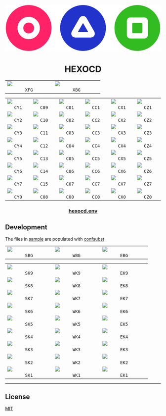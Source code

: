 <!-- mxc: path=./README.md -->

<div align="center">
  <img src=".github/assets/icon.png" width="500px"/>
  <h1>HEXOCD</h1>
</div>

<div align="center">
  <table>
    <tbody>
      <tr>
        <td width="140"><img width="120" src="https://placehold.co/120x70/AA99FF/0F122F.webp?text=AA99FF&font=raleway"/><br><div align="center"><kbd>XFG</kbd></div></td>
        <td width="140"><img width="120" src="https://placehold.co/120x70/0F122F/AA99FF.webp?text=0F122F&font=raleway"/><br><div align="center"><kbd>XBG</kbd></div></td>
      </tr>
    </tbody>
  </table>
</div>

<div align="center">
  <table>
    <tbody>
      <tr>
        <td width="140"><img width="120" src="https://placehold.co/120x70/AA66AA/000.webp?text=AA66AA&font=raleway"/><br><div align="center"><kbd>CY1</kbd></div></td>
        <td width="140"><img width="120" src="https://placehold.co/120x70/BB5599/000.webp?text=BB5599&font=raleway"/><br><div align="center"><kbd>C09</kbd></div></td>
        <td width="140"><img width="120" src="https://placehold.co/120x70/CC4488/000.webp?text=CC4488&font=raleway"/><br><div align="center"><kbd>C01</kbd></div></td>
        <td width="140"><img width="120" src="https://placehold.co/120x70/DD3377/000.webp?text=DD3377&font=raleway"/><br><div align="center"><kbd>CC1</kbd></div></td>
        <td width="140"><img width="120" src="https://placehold.co/120x70/EE2266/000.webp?text=EE2266&font=raleway"/><br><div align="center"><kbd>CX1</kbd></div></td>
        <td width="140"><img width="120" src="https://placehold.co/120x70/FF1155/000.webp?text=FF1155&font=raleway"/><br><div align="center"><kbd>CZ1</kbd></div></td>
      </tr>
      <tr>
        <td width="140"><img width="120" src="https://placehold.co/120x70/99EE88/000.webp?text=99EE88&font=raleway"/><br><div align="center"><kbd>CY2</kbd></div></td>
        <td width="140"><img width="120" src="https://placehold.co/120x70/77DD66/000.webp?text=77DD66&font=raleway"/><br><div align="center"><kbd>C10</kbd></div></td>
        <td width="140"><img width="120" src="https://placehold.co/120x70/55CC44/000.webp?text=55CC44&font=raleway"/><br><div align="center"><kbd>C02</kbd></div></td>
        <td width="140"><img width="120" src="https://placehold.co/120x70/33BB22/000.webp?text=33BB22&font=raleway"/><br><div align="center"><kbd>CC2</kbd></div></td>
        <td width="140"><img width="120" src="https://placehold.co/120x70/11AA11/000.webp?text=11AA11&font=raleway"/><br><div align="center"><kbd>CX2</kbd></div></td>
        <td width="140"><img width="120" src="https://placehold.co/120x70/009900/000.webp?text=009900&font=raleway"/><br><div align="center"><kbd>CZ2</kbd></div></td>
      </tr>
      <tr>
        <td width="140"><img width="120" src="https://placehold.co/120x70/FFBB88/000.webp?text=FFBB88&font=raleway"/><br><div align="center"><kbd>CY3</kbd></div></td>
        <td width="140"><img width="120" src="https://placehold.co/120x70/FFAA66/000.webp?text=FFAA66&font=raleway"/><br><div align="center"><kbd>C11</kbd></div></td>
        <td width="140"><img width="120" src="https://placehold.co/120x70/EE9944/000.webp?text=EE9944&font=raleway"/><br><div align="center"><kbd>C03</kbd></div></td>
        <td width="140"><img width="120" src="https://placehold.co/120x70/EE7722/000.webp?text=EE7722&font=raleway"/><br><div align="center"><kbd>CC3</kbd></div></td>
        <td width="140"><img width="120" src="https://placehold.co/120x70/DD5511/000.webp?text=DD5511&font=raleway"/><br><div align="center"><kbd>CX3</kbd></div></td>
        <td width="140"><img width="120" src="https://placehold.co/120x70/DD3300/000.webp?text=DD3300&font=raleway"/><br><div align="center"><kbd>CZ3</kbd></div></td>
      </tr>
      <tr>
        <td width="140"><img width="120" src="https://placehold.co/120x70/99DDDD/000.webp?text=99DDDD&font=raleway"/><br><div align="center"><kbd>CY4</kbd></div></td>
        <td width="140"><img width="120" src="https://placehold.co/120x70/66BBDD/000.webp?text=66BBDD&font=raleway"/><br><div align="center"><kbd>C12</kbd></div></td>
        <td width="140"><img width="120" src="https://placehold.co/120x70/3399EE/000.webp?text=3399EE&font=raleway"/><br><div align="center"><kbd>C04</kbd></div></td>
        <td width="140"><img width="120" src="https://placehold.co/120x70/1177EE/000.webp?text=1177EE&font=raleway"/><br><div align="center"><kbd>CC4</kbd></div></td>
        <td width="140"><img width="120" src="https://placehold.co/120x70/3311FF/FFF.webp?text=3311FF&font=raleway"/><br><div align="center"><kbd>CX4</kbd></div></td>
        <td width="140"><img width="120" src="https://placehold.co/120x70/2211FE/FFF.webp?text=2211FE&font=raleway"/><br><div align="center"><kbd>CZ4</kbd></div></td>
      </tr>
      <tr>
        <td width="140"><img width="120" src="https://placehold.co/120x70/8899FF/000.webp?text=8899FF&font=raleway"/><br><div align="center"><kbd>CY5</kbd></div></td>
        <td width="140"><img width="120" src="https://placehold.co/120x70/7777EE/000.webp?text=7777EE&font=raleway"/><br><div align="center"><kbd>C13</kbd></div></td>
        <td width="140"><img width="120" src="https://placehold.co/120x70/6666DD/000.webp?text=6666DD&font=raleway"/><br><div align="center"><kbd>C05</kbd></div></td>
        <td width="140"><img width="120" src="https://placehold.co/120x70/5533CC/000.webp?text=5533CC&font=raleway"/><br><div align="center"><kbd>CC5</kbd></div></td>
        <td width="140"><img width="120" src="https://placehold.co/120x70/4422BB/FFF.webp?text=4422BB&font=raleway"/><br><div align="center"><kbd>CX5</kbd></div></td>
        <td width="140"><img width="120" src="https://placehold.co/120x70/3311AA/FFF.webp?text=3311AA&font=raleway"/><br><div align="center"><kbd>CZ5</kbd></div></td>
      </tr>
      <tr>
        <td width="140"><img width="120" src="https://placehold.co/120x70/88FFDD/000.webp?text=88FFDD&font=raleway"/><br><div align="center"><kbd>CY6</kbd></div></td>
        <td width="140"><img width="120" src="https://placehold.co/120x70/66EECC/000.webp?text=66EECC&font=raleway"/><br><div align="center"><kbd>C14</kbd></div></td>
        <td width="140"><img width="120" src="https://placehold.co/120x70/44DDBB/000.webp?text=44DDBB&font=raleway"/><br><div align="center"><kbd>C06</kbd></div></td>
        <td width="140"><img width="120" src="https://placehold.co/120x70/22CCAA/000.webp?text=22CCAA&font=raleway"/><br><div align="center"><kbd>CC6</kbd></div></td>
        <td width="140"><img width="120" src="https://placehold.co/120x70/11BB99/000.webp?text=11BB99&font=raleway"/><br><div align="center"><kbd>CX6</kbd></div></td>
        <td width="140"><img width="120" src="https://placehold.co/120x70/00AA88/000.webp?text=00AA88&font=raleway"/><br><div align="center"><kbd>CZ6</kbd></div></td>
      </tr>
      <tr>
        <td width="140"><img width="120" src="https://placehold.co/120x70/99BBDD/000.webp?text=99BBDD&font=raleway"/><br><div align="center"><kbd>CY7</kbd></div></td>
        <td width="140"><img width="120" src="https://placehold.co/120x70/88AACC/000.webp?text=88AACC&font=raleway"/><br><div align="center"><kbd>C15</kbd></div></td>
        <td width="140"><img width="120" src="https://placehold.co/120x70/7799BB/000.webp?text=7799BB&font=raleway"/><br><div align="center"><kbd>C07</kbd></div></td>
        <td width="140"><img width="120" src="https://placehold.co/120x70/6677AA/FFF.webp?text=6677AA&font=raleway"/><br><div align="center"><kbd>CC7</kbd></div></td>
        <td width="140"><img width="120" src="https://placehold.co/120x70/555599/FFF.webp?text=555599&font=raleway"/><br><div align="center"><kbd>CX7</kbd></div></td>
        <td width="140"><img width="120" src="https://placehold.co/120x70/443388/FFF.webp?text=443388&font=raleway"/><br><div align="center"><kbd>CZ7</kbd></div></td>
      </tr>
      <tr>
        <td width="140"><img width="120" src="https://placehold.co/120x70/4466AA/FFF.webp?text=4466AA&font=raleway"/><br><div align="center"><kbd>CY0</kbd></div></td>
        <td width="140"><img width="120" src="https://placehold.co/120x70/335599/FFF.webp?text=335599&font=raleway"/><br><div align="center"><kbd>C08</kbd></div></td>
        <td width="140"><img width="120" src="https://placehold.co/120x70/224477/FFF.webp?text=224477&font=raleway"/><br><div align="center"><kbd>C00</kbd></div></td>
        <td width="140"><img width="120" src="https://placehold.co/120x70/113355/FFF.webp?text=113355&font=raleway"/><br><div align="center"><kbd>CC0</kbd></div></td>
        <td width="140"><img width="120" src="https://placehold.co/120x70/112233/FFF.webp?text=112233&font=raleway"/><br><div align="center"><kbd>CX0</kbd></div></td>
        <td width="140"><img width="120" src="https://placehold.co/120x70/001111/FFF.webp?text=001111&font=raleway"/><br><div align="center"><kbd>CZ0</kbd></div></td>
      </tr>
    </tbody>
  </table>
</div>


<div align="center">
    <h3><a href="hexocd.env">hexocd.env</a></h3>
</div>




Development
-----------

The files in [sample](./sample) are populated with [confsubst](https://github.com/metaory/confsubst)


<div align="center">
  <table>
    <tbody>
      <tr>
        <td width="140"><img width="120" src="https://placehold.co/120x70/FF1155/000000.webp?text=FF1155&font=raleway"/><br><div align="center"><kbd>SBG</kbd></div></td>
        <td width="140"><img width="120" src="https://placehold.co/120x70/3311FF/CCBBFF.webp?text=3311FF&font=raleway"/><br><div align="center"><kbd>WBG</kbd></div></td>
        <td width="140"><img width="120" src="https://placehold.co/120x70/11AA00/000000.webp?text=11AA00&font=raleway"/><br><div align="center"><kbd>EBG</kbd></div></td>
      </tr>
    </tbody>
  </table>
</div>

<div align="center">
  <table>
    <tbody>
      <tr>
        <td width="140"><img width="120" src="https://placehold.co/120x70/FF99DD/000.webp?text=FF99DD&font=raleway"/><br><div align="center"><kbd>SK9</kbd></div></td>
        <td width="140"><img width="120" src="https://placehold.co/120x70/CC99FF/000.webp?text=CC99FF&font=raleway"/><br><div align="center"><kbd>WK9</kbd></div></td>
        <td width="140"><img width="120" src="https://placehold.co/120x70/AAFF99/000.webp?text=AAFF99&font=raleway"/><br><div align="center"><kbd>EK9</kbd></div></td>
      </tr>
      <tr>
        <td width="140"><img width="120" src="https://placehold.co/120x70/FF88CC/000.webp?text=FF88CC&font=raleway"/><br><div align="center"><kbd>SK8</kbd></div></td>
        <td width="140"><img width="120" src="https://placehold.co/120x70/BB88FF/000.webp?text=BB88FF&font=raleway"/><br><div align="center"><kbd>WK8</kbd></div></td>
        <td width="140"><img width="120" src="https://placehold.co/120x70/99FF88/000.webp?text=99FF88&font=raleway"/><br><div align="center"><kbd>EK8</kbd></div></td>
      </tr>
      <tr>
        <td width="140"><img width="120" src="https://placehold.co/120x70/FF77BB/000.webp?text=FF77BB&font=raleway"/><br><div align="center"><kbd>SK7</kbd></div></td>
        <td width="140"><img width="120" src="https://placehold.co/120x70/AA77EE/000.webp?text=AA77EE&font=raleway"/><br><div align="center"><kbd>WK7</kbd></div></td>
        <td width="140"><img width="120" src="https://placehold.co/120x70/88EE77/000.webp?text=88EE77&font=raleway"/><br><div align="center"><kbd>EK7</kbd></div></td>
      </tr>
      <tr>
        <td width="140"><img width="120" src="https://placehold.co/120x70/FF66AA/000.webp?text=FF66AA&font=raleway"/><br><div align="center"><kbd>SK6</kbd></div></td>
        <td width="140"><img width="120" src="https://placehold.co/120x70/9966EE/FFF.webp?text=9966EE&font=raleway"/><br><div align="center"><kbd>WK6</kbd></div></td>
        <td width="140"><img width="120" src="https://placehold.co/120x70/77EE66/FFF.webp?text=77EE66&font=raleway"/><br><div align="center"><kbd>EK6</kbd></div></td>
      </tr>
      <tr>
        <td width="140"><img width="120" src="https://placehold.co/120x70/FF5599/000.webp?text=FF5599&font=raleway"/><br><div align="center"><kbd>SK5</kbd></div></td>
        <td width="140"><img width="120" src="https://placehold.co/120x70/8855DD/FFF.webp?text=8855DD&font=raleway"/><br><div align="center"><kbd>WK5</kbd></div></td>
        <td width="140"><img width="120" src="https://placehold.co/120x70/66DD55/FFF.webp?text=66DD55&font=raleway"/><br><div align="center"><kbd>EK5</kbd></div></td>
      </tr>
      <tr>
        <td width="140"><img width="120" src="https://placehold.co/120x70/EE4488/000.webp?text=EE4488&font=raleway"/><br><div align="center"><kbd>SK4</kbd></div></td>
        <td width="140"><img width="120" src="https://placehold.co/120x70/6644CC/FFF.webp?text=6644CC&font=raleway"/><br><div align="center"><kbd>WK4</kbd></div></td>
        <td width="140"><img width="120" src="https://placehold.co/120x70/55DD44/FFF.webp?text=55DD44&font=raleway"/><br><div align="center"><kbd>EK4</kbd></div></td>
      </tr>
      <tr>
        <td width="140"><img width="120" src="https://placehold.co/120x70/EE3377/000.webp?text=EE3377&font=raleway"/><br><div align="center"><kbd>SK3</kbd></div></td>
        <td width="140"><img width="120" src="https://placehold.co/120x70/443399/FFF.webp?text=443399&font=raleway"/><br><div align="center"><kbd>WK3</kbd></div></td>
        <td width="140"><img width="120" src="https://placehold.co/120x70/44CC33/FFF.webp?text=44CC33&font=raleway"/><br><div align="center"><kbd>EK3</kbd></div></td>
      </tr>
      <tr>
        <td width="140"><img width="120" src="https://placehold.co/120x70/EE2266/000.webp?text=EE2266&font=raleway"/><br><div align="center"><kbd>SK2</kbd></div></td>
        <td width="140"><img width="120" src="https://placehold.co/120x70/222266/FFF.webp?text=222266&font=raleway"/><br><div align="center"><kbd>WK2</kbd></div></td>
        <td width="140"><img width="120" src="https://placehold.co/120x70/33BB22/FFF.webp?text=33BB22&font=raleway"/><br><div align="center"><kbd>EK2</kbd></div></td>
      </tr>
      <tr>
        <td width="140"><img width="120" src="https://placehold.co/120x70/FF1155/000.webp?text=FF1155&font=raleway"/><br><div align="center"><kbd>SK1</kbd></div></td>
        <td width="140"><img width="120" src="https://placehold.co/120x70/111144/FFF.webp?text=111144&font=raleway"/><br><div align="center"><kbd>WK1</kbd></div></td>
        <td width="140"><img width="120" src="https://placehold.co/120x70/22AA11/FFF.webp?text=22AA11&font=raleway"/><br><div align="center"><kbd>EK1</kbd></div></td>
      </tr>
    </tbody>
  </table>
</div>

---

## License

[MIT](LICENSE)
